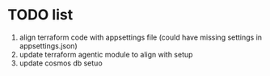 # TODO list
1. align terraform code with appsettings file (could have missing settings in appsettings.json)
2. update terraform agentic module to align with setup
3. update cosmos db setuo